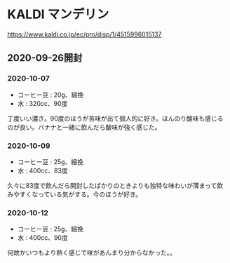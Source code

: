 # KALDI マンデリン

<https://www.kaldi.co.jp/ec/pro/disp/1/4515996015137>

## 2020-09-26開封

### 2020-10-07

- コーヒー豆 : 20g、細挽
- 水 : 320cc、90度

丁度いい濃さ。90度のほうが苦味が出て個人的に好き。ほんのり酸味も感じるのが良い。バナナと一緒に飲んだら酸味が強く感じた。

### 2020-10-09

- コーヒー豆 : 25g、細挽
- 水 : 400cc、83度

久々に83度で飲んだら開封したばかりのときよりも独特な味わいが薄まって飲みやすくなっている気がする。今のほうが好き。

### 2020-10-12

- コーヒー豆 : 25g、細挽
- 水 : 400cc、90度

何故かいつもより熱く感じで味があんまり分からなかった。。
